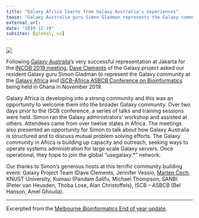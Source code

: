 ```yaml
---
title: "Galaxy Africa learns from Galaxy Australia's experiences"
tease: "Galaxy Australia guru Simon Gladman represents the Galaxy community at the Galaxy Africa"
external_url:
date: "2019-12-19"
subsites: [global, us]
---
```


[<img class="float-right" style="max-width: 18rem;" src="/images/galaxy-logos/galaxy-australia.png" />](https://mailchi.mp/melbournebioinformatics/2019wrap)

Following [Galaxy Australia](https://usegalaxy.org.au/)’s very successful representation at Jakarta for the [INCOB 2019 meeting](/events/2019-09-incob/), [Dave Clements](/people/dave-clements/) of the Galaxy project asked our resident Galaxy guru Simon Gladman to represent the Galaxy community at the [Galaxy Africa](https://www.iscb.org/iscbafrica2019-ps/iscbafrica2019-worktut#galaxy) and [ISCB-Africa ASBCB Conference on Bioinformatics](https://www.iscb.org/iscbafrica2019) being held in Ghana in November 2019.

Galaxy Africa is developing into a strong community and this was an opportunity to welcome them into the broader Galaxy community. Over two days prior to the ISCB conference, a series of talks and training sessions were held. Simon ran the Galaxy administrators’ workshop and assisted at others. Attendees came from over twelve states in Africa. The meetings also presented an opportunity for Simon to talk about how Galaxy Australia is structured and to discuss mutual problem solving efforts. The Galaxy community in Africa is building up capacity and outreach, seeking ways to operate systems administration for large scale Galaxy servers. Once operational, they hope to join the global “usegalaxy.*” network.

Our thanks to Simon’s generous hosts at this terrific community building event: Galaxy Project Team (Dave Clements, Jennifer Vessio, [Marten Čech](/people/marten/), KNUST University, Kumasi (Pandam Salifu, Michael Thompson, SANBI (Peter van Heusden, Thoba Lose, Alan Christoffels), ISCB – ASBCB (Bel Hanson, Amel Ghouila).

---

Excerpted from the [Melbourne Bioinformatics End of year update](https://mailchi.mp/melbournebioinformatics/2019wrap).
